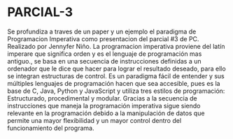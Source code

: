 # PARCIAL-3
Se profundiza a traves de un paper y un ejemplo el paradigma de Programacion Imperativa como presentacion del parcial #3 de PC. Realizado por Jennyfer Niño. 
La programacion imperativa proviene del latín imperare que significa orden y es el lenguaje de programación mas antiguo., se basa en una secuencia de instrucciones definidas a un ordenador que le dice que hacer para lograr el resultado deseado, para ello se integran estructuras de control. 
Es un paradigma fácil de entender y sus múltiples lenguajes de programación hacen que sea accesible, pues es la base de C, Java, Python y JavaScript y utiliza tres estilos de programación: Estructurado, procedimental y modular.
Gracias a la secuencia de instrucciones que maneja la programación imperativa sigue siendo relevante en la programación debido a la manipulación de datos que permite una mayor flexibilidad y un mayor control dentro del funcionamiento del programa. 
